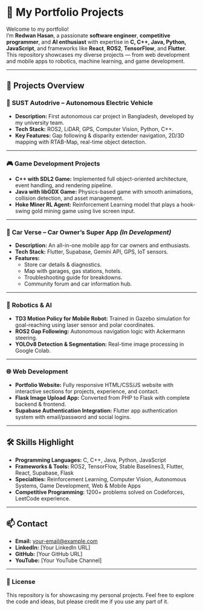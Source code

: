 # 🌟 My Portfolio Projects

Welcome to my portfolio!  
I’m **Redwan Hasan**, a passionate **software engineer**, **competitive programmer**, and **AI enthusiast** with expertise in **C, C++, Java, Python, JavaScript**, and frameworks like **React**, **ROS2**, **TensorFlow**, and **Flutter**.  
This repository showcases my diverse projects — from web development and mobile apps to robotics, machine learning, and game development.

---

## 📂 Projects Overview

### 🚗 **SUST Autodrive – Autonomous Electric Vehicle**
- **Description:** First autonomous car project in Bangladesh, developed by my university team.  
- **Tech Stack:** ROS2, LiDAR, GPS, Computer Vision, Python, C++.  
- **Key Features:** Gap following & disparity extender navigation, 2D/3D mapping with RTAB-Map, real-time object detection.

---

### 🎮 **Game Development Projects**
- **C++ with SDL2 Game:** Implemented full object-oriented architecture, event handling, and rendering pipeline.  
- **Java with libGDX Game:** Physics-based game with smooth animations, collision detection, and asset management.  
- **Hoke Miner RL Agent:** Reinforcement Learning model that plays a hook-swing gold mining game using live screen input.

---

### 📱 **Car Verse – Car Owner’s Super App** *(In Development)*
- **Description:** An all-in-one mobile app for car owners and enthusiasts.  
- **Tech Stack:** Flutter, Supabase, Gemini API, GPS, IoT sensors.  
- **Features:**  
  - Store car details & diagnostics.  
  - Map with garages, gas stations, hotels.  
  - Troubleshooting guide for breakdowns.  
  - Community forum and car information hub.

---

### 🤖 **Robotics & AI**
- **TD3 Motion Policy for Mobile Robot:** Trained in Gazebo simulation for goal-reaching using laser sensor and polar coordinates.  
- **ROS2 Gap Following:** Autonomous navigation logic with Ackermann steering.  
- **YOLOv8 Detection & Segmentation:** Real-time image processing in Google Colab.

---

### 🌐 **Web Development**
- **Portfolio Website:** Fully responsive HTML/CSS/JS website with interactive sections for projects, experience, and contact.  
- **Flask Image Upload App:** Converted from PHP to Flask with complete backend & frontend.  
- **Supabase Authentication Integration:** Flutter app authentication system with email/password and social logins.

---

## 🛠️ Skills Highlight
- **Programming Languages:** C, C++, Java, Python, JavaScript  
- **Frameworks & Tools:** ROS2, TensorFlow, Stable Baselines3, Flutter, React, Supabase, Flask  
- **Specialties:** Reinforcement Learning, Computer Vision, Autonomous Systems, Game Development, Web & Mobile Apps  
- **Competitive Programming:** 1200+ problems solved on Codeforces, LeetCode experience.

---

## 📫 Contact
- **Email:** your-email@example.com  
- **LinkedIn:** [Your LinkedIn URL]  
- **GitHub:** [Your GitHub URL]  
- **YouTube:** [Your YouTube Channel]  

---

### 📜 License
This repository is for showcasing my personal projects. Feel free to explore the code and ideas, but please credit me if you use any part of it.
